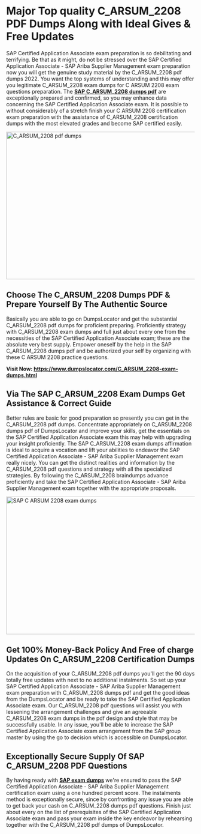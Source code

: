 <h1><strong>Major Top quality C_ARSUM_2208 PDF Dumps Along with Ideal Gives &amp; Free Updates</strong></h1>
<p>SAP Certified Application Associate exam preparation is so debilitating and terrifying. Be that as it might, do not be stressed over the SAP Certified Application Associate - SAP Ariba Supplier Management exam preparation now you will get the genuine study material by the C_ARSUM_2208 pdf dumps 2022. You want the top systems of understanding and this may offer you legitimate C_ARSUM_2208 exam dumps for C ARSUM 2208 exam questions preparation. The <strong><a href="https://www.dumpslocator.com/C_ARSUM_2208-exam-dumps.html">SAP C_ARSUM_2208 dumps pdf</a></strong> are exceptionally prepared and confirmed, so you may enhance data concerning the SAP Certified Application Associate exam. It is possible to without considerably of a stretch finish your C ARSUM 2208 certification exam preparation with the assistance of C_ARSUM_2208 certification dumps with the most elevated grades and become SAP certified easily.</p>
<p><img src="https://i.ibb.co/SKhFh8d/Pastel-Purple-Computer-UI-Class-Syllabus-Education-Presentation.png" alt="C_ARSUM_2208 pdf dumps" width="700" height="393" /></p>
<h2><strong>Choose The C_ARSUM_2208 Dumps PDF &amp; Prepare Yourself By The Authentic Source</strong></h2>
<p>Basically you are able to go on DumpsLocator and get the substantial C_ARSUM_2208 pdf dumps for proficient preparing. Proficiently strategy with C_ARSUM_2208 exam dumps and full just about every one from the necessities of the SAP Certified Application Associate exam; these are the absolute very best supply. Empower oneself by the help in the SAP C_ARSUM_2208 dumps pdf and be authorized your self by organizing with these C ARSUM 2208 practice questions.</p>
<p><strong>Visit Now: <a href="https://www.dumpslocator.com/C_ARSUM_2208-exam-dumps.html">https://www.dumpslocator.com/C_ARSUM_2208-exam-dumps.html</a></strong></p>
<h2><strong>Via The SAP C_ARSUM_2208 Exam Dumps Get Assistance &amp; Correct Guide</strong></h2>
<p>Better rules are basic for good preparation so presently you can get in the C_ARSUM_2208 pdf dumps. Concentrate appropriately on C_ARSUM_2208 dumps pdf of DumpsLocator and improve your skills, get the essentials on the SAP Certified Application Associate exam this may help with upgrading your insight proficiently. The SAP C_ARSUM_2208 exam dumps affirmation is ideal to acquire a vocation and lift your abilities to endeavor the SAP Certified Application Associate - SAP Ariba Supplier Management exam really nicely. You can get the distinct realities and information by the C_ARSUM_2208 pdf questions and strategy with all the specialized strategies. By following the C_ARSUM_2208 braindumps advance proficiently and take the SAP Certified Application Associate - SAP Ariba Supplier Management exam together with the appropriate proposals.</p>
<p><a href="https://www.dumpslocator.com/C_ARSUM_2208-exam-dumps.html"><img src="https://i.ibb.co/NtZbgjG/Blue-and-White-Medical-Dental-Clinic-Facebook-Ad.png" alt="SAP C ARSUM 2208 exam dumps" width="700" height="367" /></a></p>
<h2><strong>Get 100% Money-Back Policy And Free of charge Updates On C_ARSUM_2208 Certification Dumps</strong></h2>
<p>On the acquisition of your C_ARSUM_2208 pdf dumps you'll get the 90 days totally free updates with next to no additional instalments. So set up your SAP Certified Application Associate - SAP Ariba Supplier Management exam preparation with C_ARSUM_2208 dumps pdf and get the good ideas from the DumpsLocator and be ready to take the SAP Certified Application Associate exam. Our C_ARSUM_2208 pdf questions will assist you with lessening the arrangement challenges and give an agreeable C_ARSUM_2208 exam dumps in the pdf design and style that may be successfully usable. In any issue, you'll be able to increase the SAP Certified Application Associate exam arrangement from the SAP group master by using the go to decision which is accessible on DumpsLocator.</p>
<h2><strong>Exceptionally Secure Supply Of SAP C_ARSUM_2208 PDF Questions</strong></h2>
<p>By having ready with <strong><a href="https://www.dumpslocator.com/sap-exams.html">SAP exam dumps</a></strong> we're ensured to pass the SAP Certified Application Associate - SAP Ariba Supplier Management certification exam using a one hundred percent score. The instalments method is exceptionally secure, since by confronting any issue you are able to get back your cash on C_ARSUM_2208 dumps pdf questions. Finish just about every on the list of prerequisites of the SAP Certified Application Associate exam and pass your exam inside the key endeavor by rehearsing together with the C_ARSUM_2208 pdf dumps of DumpsLocator.</p>
